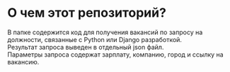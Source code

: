 # О чем этот репозиторий?

В папке содержится код для получения вакансий по запросу на должности, связанные с Python или Django разработкой.  
Результат запроса выведен в отдельный json файл.  
Параметры запроса содержат зарплату, компанию, город и ссылку на вакансию.